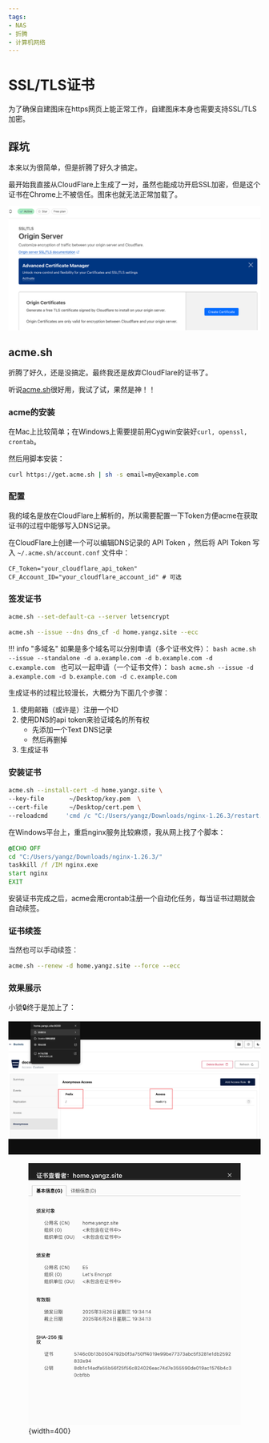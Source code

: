 ```yaml
---
tags:
- NAS
- 折腾
- 计算机网络
---
```


# SSL/TLS证书

为了确保自建图床在https网页上能正常工作，自建图床本身也需要支持SSL/TLS加密。

## 踩坑

本来以为很简单，但是折腾了好久才搞定。

最开始我直接从CloudFlare上生成了一对，虽然也能成功开启SSL加密，但是这个证书在Chrome上不被信任。图床也就无法正常加载了。

![](assets/2025-03-26-19-33-55.png)

## acme.sh

折腾了好久，还是没搞定。最终我还是放弃CloudFlare的证书了。

听说[acme.sh](https://github.com/acmesh-official/acme.sh)很好用，我试了试，果然是神！！

### acme的安装

在Mac上比较简单；在Windows上需要提前用Cygwin安装好`curl, openssl, crontab`。

然后用脚本安装：

```bash
curl https://get.acme.sh | sh -s email=my@example.com
```

### 配置

我的域名是放在CloudFlare上解析的，所以需要配置一下Token方便acme在获取证书的过程中能够写入DNS记录。

在CloudFlare上创建一个可以编辑DNS记录的 API Token ，然后将 API Token 写入 `~/.acme.sh/account.conf` 文件中：

```text
CF_Token="your_cloudflare_api_token"
CF_Account_ID="your_cloudflare_account_id" # 可选
```

### 签发证书

```bash title="修改默认ca为letsencrypt"
acme.sh --set-default-ca --server letsencrypt
```

```bash title="生成证书"
acme.sh --issue --dns dns_cf -d home.yangz.site --ecc
```

!!! info "多域名"
    如果是多个域名可以分别申请（多个证书文件）：
    ```bash
    acme.sh --issue --standalone -d a.example.com -d b.example.com -d c.example.com
    ```
    也可以一起申请（一个证书文件）：
    ```bash
    acme.sh --issue -d a.example.com -d b.example.com -d c.example.com
    ```

生成证书的过程比较漫长，大概分为下面几个步骤：

1. 使用邮箱（或许是）注册一个ID
2. 使用DNS的api token来验证域名的所有权
    - 先添加一个Text DNS记录
    - 然后再删掉
3. 生成证书

### 安装证书

```bash
acme.sh --install-cert -d home.yangz.site \
--key-file       ~/Desktop/key.pem  \
--cert-file      ~/Desktop/cert.pem \
--reloadcmd     'cmd /c "C:/Users/yangz/Downloads/nginx-1.26.3/restart.bat"'
```

在Windows平台上，重启nginx服务比较麻烦，我从网上找了个脚本：

```bat title="重启nginx"
@ECHO OFF
cd "C:/Users/yangz/Downloads/nginx-1.26.3/"
taskkill /f /IM nginx.exe
start nginx
EXIT
```

安装证书完成之后，acme会用crontab注册一个自动化任务，每当证书过期就会自动续签。

### 证书续签

当然也可以手动续签：

```bash
acme.sh --renew -d home.yangz.site --force --ecc
```

### 效果展示

小锁🔒终于是加上了：

![](assets/2025-03-26-20-46-42.png)

<figure markdown>

![](assets/2025-03-26-20-39-02.png){width=400}

</figure>
